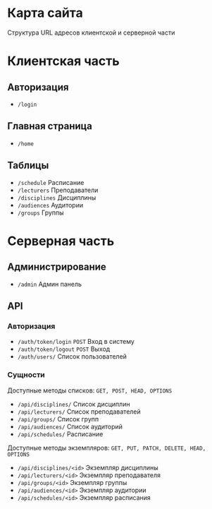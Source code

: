 # Карта сайта
Структура URL адресов клиентской и серверной части 

# Клиентская часть

## Авторизация

* `/login` 

## Главная страница

* `/home` 

## Таблицы

* `/schedule` Расписание
* `/lecturers` Преподаватели
* `/disciplines` Дисциплины
* `/audiences` Аудитории
* `/groups` Группы


# Серверная часть

## Администрирование
* `/admin` Админ панель

## API
### Авторизация
* `/auth/token/login` `POST` Вход в систему
* `/auth/token/logout` `POST` Выход
* `/auth/users/` Список пользователей
### Сущности

Доступные методы списков: `GET, POST, HEAD, OPTIONS`

* `/api/disciplines/`  Список дисциплин
* `/api/lecturers/` Список преподавателей
* `/api/groups/` Список групп
* `/api/audiences/` Список аудиторий
* `/api/schedules/` Расписание

Доступные методы экземпляров: `GET, PUT, PATCH, DELETE, HEAD, OPTIONS`

* `/api/disciplines/<id>` Экземпляр дисциплины
* `/api/lecturers/<id>` Экземпляр преподавателя
* `/api/groups/<id>` Экземпляр группы
* `/api/audiences/<id>` Экземпляр аудитории
* `/api/schedules/<id>` Экземпляр расписания